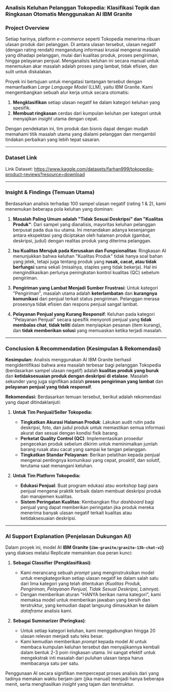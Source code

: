 ### **Analisis Keluhan Pelanggan Tokopedia: Klasifikasi Topik dan Ringkasan Otomatis Menggunakan AI IBM Granite**

### **Project Overview**
Setiap harinya, platform *e-commerce* seperti Tokopedia menerima ribuan ulasan produk dari pelanggan. Di antara ulasan tersebut, ulasan negatif (dengan rating rendah) mengandung informasi krusial mengenai masalah yang dihadapi pelanggan, mulai dari kualitas produk, proses pengiriman, hingga pelayanan penjual. Menganalisis keluhan ini secara manual untuk menemukan akar masalah adalah proses yang lambat, tidak efisien, dan sulit untuk diskalakan.

Proyek ini bertujuan untuk mengatasi tantangan tersebut dengan memanfaatkan *Large Language Model* (LLM), yaitu IBM Granite. Kami mengembangkan sebuah alur kerja untuk secara otomatis:
1.  **Mengklasifikan** setiap ulasan negatif ke dalam kategori keluhan yang spesifik.
2.  **Membuat ringkasan** cerdas dari kumpulan keluhan per kategori untuk menyajikan *insight* utama dengan cepat.

Dengan pendekatan ini, tim produk dan bisnis dapat dengan mudah memahami titik masalah utama yang dialami pelanggan dan mengambil tindakan perbaikan yang lebih tepat sasaran.

---
### **Dataset Link** 
Link Dataset: https://www.kaggle.com/datasets/farhan999/tokopedia-product-reviews?resource=download 

---

### **Insight & Findings (Temuan Utama)**
Berdasarkan analisis terhadap 100 sampel ulasan negatif (rating 1 & 2), kami menemukan beberapa pola keluhan yang dominan:


1.  **Masalah Paling Umum adalah "Tidak Sesuai Deskripsi" dan "Kualitas Produk"**: Dari sampel yang dianalisis, mayoritas keluhan pelanggan berpusat pada dua isu utama. Ini menandakan adanya kesenjangan antara ekspektasi yang diciptakan oleh halaman produk (gambar, deskripsi, judul) dengan realitas produk yang diterima pelanggan.

2.  **Isu Kualitas Merujuk pada Kerusakan dan Fungsionalitas**: Ringkasan AI menunjukkan bahwa keluhan "Kualitas Produk" tidak hanya soal bahan yang jelek, tetapi juga tentang produk yang **rusak, cacat, atau tidak berfungsi** sama sekali (misalnya, staples yang tidak bekerja).  Hal ini mengindikasikan perlunya peningkatan kontrol kualitas (QC) sebelum pengiriman.

3.  **Pengiriman yang Lambat Menjadi Sumber Frustrasi**: Untuk kategori "Pengiriman", masalah utama adalah **keterlambatan** dan **kurangnya komunikasi** dari penjual terkait status pengiriman.  Pelanggan merasa prosesnya tidak efisien dan respons penjual sangat lambat.

4.  **Pelayanan Penjual yang Kurang Responsif**: Keluhan pada kategori "Pelayanan Penjual" secara spesifik menyoroti penjual yang **tidak membalas chat**, **tidak teliti** dalam menyiapkan pesanan (item kurang), dan **tidak memberikan solusi** yang memuaskan ketika terjadi masalah. 

---

### **Conclusion & Recommendation (Kesimpulan & Rekomendasi)**
**Kesimpulan:**
Analisis menggunakan AI IBM Granite berhasil mengidentifikasi bahwa area masalah terbesar bagi pelanggan Tokopedia (berdasarkan sampel ulasan negatif) adalah **kualitas produk yang buruk** dan **ketidaksesuaian produk dengan deskripsi di etalase**. Masalah sekunder yang juga signifikan adalah **proses pengiriman yang lambat** dan **pelayanan penjual yang tidak responsif**.

**Rekomendasi:**
Berdasarkan temuan tersebut, berikut adalah rekomendasi yang dapat ditindaklanjuti:
1.  **Untuk Tim Penjual/Seller Tokopedia:**
    * **Tingkatkan Akurasi Halaman Produk**: Lakukan audit rutin pada deskripsi, foto, dan judul produk untuk memastikan semua informasi akurat dan sesuai dengan kondisi fisik barang.
    * **Perketat Quality Control (QC)**: Implementasikan prosedur pengecekan produk sebelum dikirim untuk meminimalkan jumlah barang rusak atau cacat yang sampai ke tangan pelanggan.
    * **Tingkatkan Standar Pelayanan**: Berikan pelatihan kepada penjual mengenai pentingnya komunikasi yang cepat, proaktif, dan solutif, terutama saat menangani keluhan.

2.  **Untuk Tim Platform Tokopedia:**
    * **Edukasi Penjual**: Buat program edukasi atau *workshop* bagi para penjual mengenai praktik terbaik dalam membuat deskripsi produk dan manajemen kualitas.
    * **Sistem Peringatan Kualitas**: Kembangkan fitur *dashboard* bagi penjual yang dapat memberikan peringatan jika produk mereka menerima banyak ulasan negatif terkait kualitas atau ketidaksesuaian deskripsi.

---

### **AI Support Explanation (Penjelasan Dukungan AI)**
Dalam proyek ini, model AI **IBM Granite (`ibm-granite/granite-13b-chat-v2`)** yang diakses melalui Replicate memainkan dua peran kunci:

1.  **Sebagai Classifier (Pengklasifikasi)**:
    * Kami merancang sebuah *prompt* yang menginstruksikan model untuk mengkategorikan setiap ulasan negatif ke dalam salah satu dari lima kategori yang telah ditentukan (*Kualitas Produk, Pengiriman, Pelayanan Penjual, Tidak Sesuai Deskripsi, Lainnya*).
    * Dengan memberikan aturan "HANYA berikan nama kategori", kami memaksa model untuk memberikan jawaban yang bersih dan terstruktur, yang kemudian dapat langsung dimasukkan ke dalam *dataframe* analisis kami.

2.  **Sebagai Summarizer (Peringkas)**:
    * Untuk setiap kategori keluhan, kami menggabungkan hingga 20 ulasan relevan menjadi satu teks besar.
    * Kami kemudian memberikan *prompt* kepada model AI untuk membaca kumpulan keluhan tersebut dan menyajikannya kembali dalam bentuk 2-3 poin ringkasan utama. Ini sangat efektif untuk mengekstrak inti masalah dari puluhan ulasan tanpa harus membacanya satu per satu.

Penggunaan AI secara signifikan mempercepat proses analisis dari yang tadinya memakan waktu berjam-jam (jika manual) menjadi hanya beberapa menit, serta menghasilkan *insight* yang tajam dan terstruktur.
